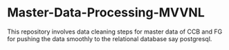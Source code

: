# Master-Data-Processing-MVVNL
This repository involves data cleaning steps for master data of CCB and FG for pushing the data smoothly to the relational database say postgresql.
